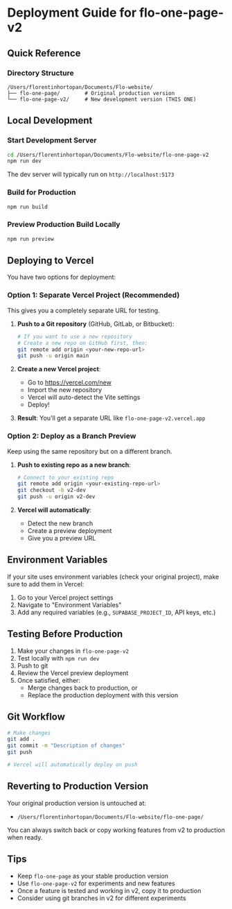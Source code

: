 # Deployment Guide for flo-one-page-v2

## Quick Reference

### Directory Structure
```
/Users/florentinhortopan/Documents/Flo-website/
├── flo-one-page/        # Original production version
└── flo-one-page-v2/     # New development version (THIS ONE)
```

## Local Development

### Start Development Server
```bash
cd /Users/florentinhortopan/Documents/Flo-website/flo-one-page-v2
npm run dev
```

The dev server will typically run on `http://localhost:5173`

### Build for Production
```bash
npm run build
```

### Preview Production Build Locally
```bash
npm run preview
```

## Deploying to Vercel

You have two options for deployment:

### Option 1: Separate Vercel Project (Recommended)
This gives you a completely separate URL for testing.

1. **Push to a Git repository** (GitHub, GitLab, or Bitbucket):
   ```bash
   # If you want to use a new repository
   # Create a new repo on GitHub first, then:
   git remote add origin <your-new-repo-url>
   git push -u origin main
   ```

2. **Create a new Vercel project**:
   - Go to https://vercel.com/new
   - Import the new repository
   - Vercel will auto-detect the Vite settings
   - Deploy!

3. **Result**: You'll get a separate URL like `flo-one-page-v2.vercel.app`

### Option 2: Deploy as a Branch Preview
Keep using the same repository but on a different branch.

1. **Push to existing repo as a new branch**:
   ```bash
   # Connect to your existing repo
   git remote add origin <your-existing-repo-url>
   git checkout -b v2-dev
   git push -u origin v2-dev
   ```

2. **Vercel will automatically**:
   - Detect the new branch
   - Create a preview deployment
   - Give you a preview URL

## Environment Variables

If your site uses environment variables (check your original project), make sure to add them in Vercel:

1. Go to your Vercel project settings
2. Navigate to "Environment Variables"
3. Add any required variables (e.g., `SUPABASE_PROJECT_ID`, API keys, etc.)

## Testing Before Production

1. Make your changes in `flo-one-page-v2`
2. Test locally with `npm run dev`
3. Push to git
4. Review the Vercel preview deployment
5. Once satisfied, either:
   - Merge changes back to production, or
   - Replace the production deployment with this version

## Git Workflow

```bash
# Make changes
git add .
git commit -m "Description of changes"
git push

# Vercel will automatically deploy on push
```

## Reverting to Production Version

Your original production version is untouched at:
- `/Users/florentinhortopan/Documents/Flo-website/flo-one-page/`

You can always switch back or copy working features from v2 to production when ready.

## Tips

- Keep `flo-one-page` as your stable production version
- Use `flo-one-page-v2` for experiments and new features
- Once a feature is tested and working in v2, copy it to production
- Consider using git branches in v2 for different experiments

